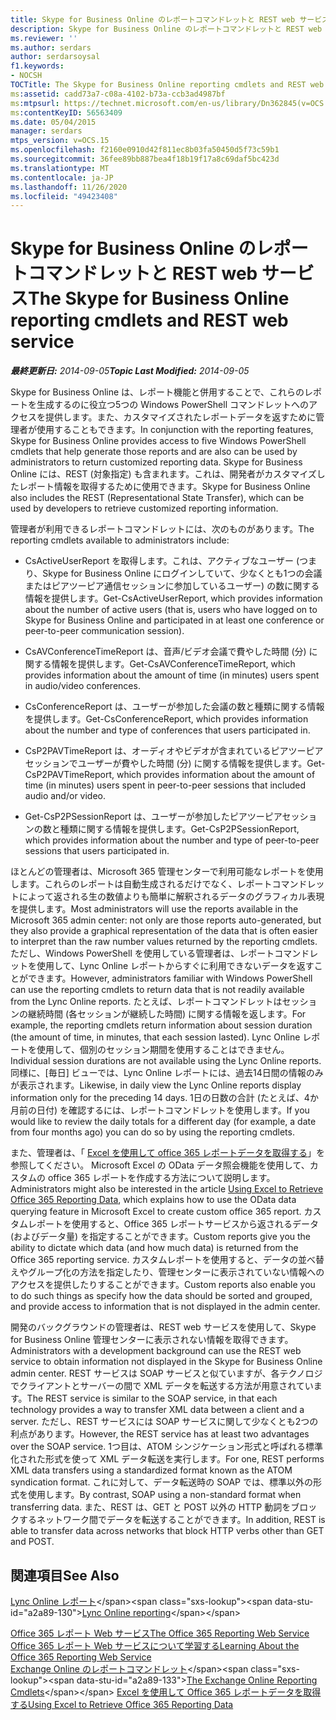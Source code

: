 ```yaml
---
title: Skype for Business Online のレポートコマンドレットと REST web サービス
description: Skype for Business Online のレポートコマンドレットと REST web サービス。
ms.reviewer: ''
ms.author: serdars
author: serdarsoysal
f1.keywords:
- NOCSH
TOCTitle: The Skype for Business Online reporting cmdlets and REST web service
ms:assetid: cadd73a7-c08a-4102-b73a-ccb3ad4987bf
ms:mtpsurl: https://technet.microsoft.com/en-us/library/Dn362845(v=OCS.15)
ms:contentKeyID: 56563409
ms.date: 05/04/2015
manager: serdars
mtps_version: v=OCS.15
ms.openlocfilehash: f2160e0910d42f811ec8b03fa50450d5f73c59b1
ms.sourcegitcommit: 36fee89bb887bea4f18b19f17a8c69daf5bc423d
ms.translationtype: MT
ms.contentlocale: ja-JP
ms.lasthandoff: 11/26/2020
ms.locfileid: "49423408"
---
```

# <a name="the-skype-for-business-online-reporting-cmdlets-and-rest-web-service"></a><span data-ttu-id="a2a89-103">Skype for Business Online のレポートコマンドレットと REST web サービス</span><span class="sxs-lookup"><span data-stu-id="a2a89-103">The Skype for Business Online reporting cmdlets and REST web service</span></span>

<div data-xmlns="http://www.w3.org/1999/xhtml">

<div class="topic" data-xmlns="http://www.w3.org/1999/xhtml" data-msxsl="urn:schemas-microsoft-com:xslt" data-cs="https://msdn.microsoft.com/">

<div data-asp="https://msdn2.microsoft.com/asp">



</div>

<div id="mainSection">

<div id="mainBody"><span data-ttu-id="a2a89-104">

<span> </span></span><span class="sxs-lookup"><span data-stu-id="a2a89-104">

<span> </span></span></span>

<span data-ttu-id="a2a89-105">_**最終更新日:** 2014-09-05_</span><span class="sxs-lookup"><span data-stu-id="a2a89-105">_**Topic Last Modified:** 2014-09-05_</span></span>

<span data-ttu-id="a2a89-106">Skype for Business Online は、レポート機能と併用することで、これらのレポートを生成するのに役立つ5つの Windows PowerShell コマンドレットへのアクセスを提供します。また、カスタマイズされたレポートデータを返すために管理者が使用することもできます。</span><span class="sxs-lookup"><span data-stu-id="a2a89-106">In conjunction with the reporting features, Skype for Business Online provides access to five Windows PowerShell cmdlets that help generate those reports and are also can be used by administrators to return customized reporting data.</span></span> <span data-ttu-id="a2a89-107">Skype for Business Online には、REST (対象指定) も含まれます。これは、開発者がカスタマイズしたレポート情報を取得するために使用できます。</span><span class="sxs-lookup"><span data-stu-id="a2a89-107">Skype for Business Online also includes the REST (Representational State Transfer), which can be used by developers to retrieve customized reporting information.</span></span>

<span data-ttu-id="a2a89-108">管理者が利用できるレポートコマンドレットには、次のものがあります。</span><span class="sxs-lookup"><span data-stu-id="a2a89-108">The reporting cmdlets available to administrators include:</span></span>

  - <span data-ttu-id="a2a89-109">CsActiveUserReport を取得します。これは、アクティブなユーザー (つまり、Skype for Business Online にログインしていて、少なくとも1つの会議またはピアツーピア通信セッションに参加しているユーザー) の数に関する情報を提供します。</span><span class="sxs-lookup"><span data-stu-id="a2a89-109">Get-CsActiveUserReport, which provides information about the number of active users (that is, users who have logged on to Skype for Business Online and participated in at least one conference or peer-to-peer communication session).</span></span>

  - <span data-ttu-id="a2a89-110">CsAVConferenceTimeReport は、音声/ビデオ会議で費やした時間 (分) に関する情報を提供します。</span><span class="sxs-lookup"><span data-stu-id="a2a89-110">Get-CsAVConferenceTimeReport, which provides information about the amount of time (in minutes) users spent in audio/video conferences.</span></span>

  - <span data-ttu-id="a2a89-111">CsConferenceReport は、ユーザーが参加した会議の数と種類に関する情報を提供します。</span><span class="sxs-lookup"><span data-stu-id="a2a89-111">Get-CsConferenceReport, which provides information about the number and type of conferences that users participated in.</span></span>

  - <span data-ttu-id="a2a89-112">CsP2PAVTimeReport は、オーディオやビデオが含まれているピアツーピアセッションでユーザーが費やした時間 (分) に関する情報を提供します。</span><span class="sxs-lookup"><span data-stu-id="a2a89-112">Get-CsP2PAVTimeReport, which provides information about the amount of time (in minutes) users spent in peer-to-peer sessions that included audio and/or video.</span></span>

  - <span data-ttu-id="a2a89-113">Get-CsP2PSessionReport は、ユーザーが参加したピアツーピアセッションの数と種類に関する情報を提供します。</span><span class="sxs-lookup"><span data-stu-id="a2a89-113">Get-CsP2PSessionReport, which provides information about the number and type of peer-to-peer sessions that users participated in.</span></span>

<span data-ttu-id="a2a89-114">ほとんどの管理者は、Microsoft 365 管理センターで利用可能なレポートを使用します。これらのレポートは自動生成されるだけでなく、レポートコマンドレットによって返される生の数値よりも簡単に解釈されるデータのグラフィカル表現を提供します。</span><span class="sxs-lookup"><span data-stu-id="a2a89-114">Most administrators will use the reports available in the Microsoft 365 admin center: not only are those reports auto-generated, but they also provide a graphical representation of the data that is often easier to interpret than the raw number values returned by the reporting cmdlets.</span></span> <span data-ttu-id="a2a89-115">ただし、Windows PowerShell を使用している管理者は、レポートコマンドレットを使用して、Lync Online レポートからすぐに利用できないデータを返すことができます。</span><span class="sxs-lookup"><span data-stu-id="a2a89-115">However, administrators familiar with Windows PowerShell can use the reporting cmdlets to return data that is not readily available from the Lync Online reports.</span></span> <span data-ttu-id="a2a89-116">たとえば、レポートコマンドレットはセッションの継続時間 (各セッションが継続した時間) に関する情報を返します。</span><span class="sxs-lookup"><span data-stu-id="a2a89-116">For example, the reporting cmdlets return information about session duration (the amount of time, in minutes, that each session lasted).</span></span> <span data-ttu-id="a2a89-117">Lync Online レポートを使用して、個別のセッション期間を使用することはできません。</span><span class="sxs-lookup"><span data-stu-id="a2a89-117">Individual session durations are not available using the Lync Online reports.</span></span> <span data-ttu-id="a2a89-118">同様に、[毎日] ビューでは、Lync Online レポートには、過去14日間の情報のみが表示されます。</span><span class="sxs-lookup"><span data-stu-id="a2a89-118">Likewise, in daily view the Lync Online reports display information only for the preceding 14 days.</span></span> <span data-ttu-id="a2a89-119">1日の日数の合計 (たとえば、4か月前の日付) を確認するには、レポートコマンドレットを使用します。</span><span class="sxs-lookup"><span data-stu-id="a2a89-119">If you would like to review the daily totals for a different day (for example, a date from four months ago) you can do so by using the reporting cmdlets.</span></span>

<span data-ttu-id="a2a89-120">また、管理者は、「 [Excel を使用して office 365 レポートデータを取得する](https://msdn.microsoft.com/library/dn781442.aspx)」を参照してください。 Microsoft Excel の OData データ照会機能を使用して、カスタムの office 365 レポートを作成する方法について説明します。</span><span class="sxs-lookup"><span data-stu-id="a2a89-120">Administrators might also be interested in the article [Using Excel to Retrieve Office 365 Reporting Data](https://msdn.microsoft.com/library/dn781442.aspx), which explains how to use the OData data querying feature in Microsoft Excel to create custom office 365 report.</span></span> <span data-ttu-id="a2a89-121">カスタムレポートを使用すると、Office 365 レポートサービスから返されるデータ (およびデータ量) を指定することができます。</span><span class="sxs-lookup"><span data-stu-id="a2a89-121">Custom reports give you the ability to dictate which data (and how much data) is returned from the Office 365 reporting service.</span></span> <span data-ttu-id="a2a89-122">カスタムレポートを使用すると、データの並べ替えやグループ化の方法を指定したり、管理センターに表示されていない情報へのアクセスを提供したりすることができます。</span><span class="sxs-lookup"><span data-stu-id="a2a89-122">Custom reports also enable you to do such things as specify how the data should be sorted and grouped, and provide access to information that is not displayed in the admin center.</span></span>

<span data-ttu-id="a2a89-123">開発のバックグラウンドの管理者は、REST web サービスを使用して、Skype for Business Online 管理センターに表示されない情報を取得できます。</span><span class="sxs-lookup"><span data-stu-id="a2a89-123">Administrators with a development background can use the REST web service to obtain information not displayed in the Skype for Business Online admin center.</span></span> <span data-ttu-id="a2a89-124">REST サービスは SOAP サービスと似ていますが、各テクノロジでクライアントとサーバーの間で XML データを転送する方法が用意されています。</span><span class="sxs-lookup"><span data-stu-id="a2a89-124">The REST service is similar to the SOAP service, in that each technology provides a way to transfer XML data between a client and a server.</span></span> <span data-ttu-id="a2a89-125">ただし、REST サービスには SOAP サービスに関して少なくとも2つの利点があります。</span><span class="sxs-lookup"><span data-stu-id="a2a89-125">However, the REST service has at least two advantages over the SOAP service.</span></span> <span data-ttu-id="a2a89-126">1つ目は、ATOM シンジケーション形式と呼ばれる標準化された形式を使って XML データ転送を実行します。</span><span class="sxs-lookup"><span data-stu-id="a2a89-126">For one, REST performs XML data transfers using a standardized format known as the ATOM syndication format.</span></span> <span data-ttu-id="a2a89-127">これに対して、データ転送時の SOAP では、標準以外の形式を使用します。</span><span class="sxs-lookup"><span data-stu-id="a2a89-127">By contrast, SOAP using a non-standard format when transferring data.</span></span> <span data-ttu-id="a2a89-128">また、REST は、GET と POST 以外の HTTP 動詞をブロックするネットワーク間でデータを転送することができます。</span><span class="sxs-lookup"><span data-stu-id="a2a89-128">In addition, REST is able to transfer data across networks that block HTTP verbs other than GET and POST.</span></span>

<div>

## <a name="see-also"></a><span data-ttu-id="a2a89-129">関連項目</span><span class="sxs-lookup"><span data-stu-id="a2a89-129">See Also</span></span>


<span data-ttu-id="a2a89-130">[Lync Online レポート](https://technet.microsoft.com/library/dn362827\(v=ocs.15\))</span><span class="sxs-lookup"><span data-stu-id="a2a89-130">[Lync Online reporting](https://technet.microsoft.com/library/dn362827\(v=ocs.15\))</span></span>  


[<span data-ttu-id="a2a89-131">Office 365 レポート Web サービス</span><span class="sxs-lookup"><span data-stu-id="a2a89-131">The Office 365 Reporting Web Service</span></span>](https://msdn.microsoft.com/library/office/jj984325.aspx)  
[<span data-ttu-id="a2a89-132">Office 365 レポート Web サービスについて学習する</span><span class="sxs-lookup"><span data-stu-id="a2a89-132">Learning About the Office 365 Reporting Web Service</span></span>](https://msdn.microsoft.com/library/office/jj984321.aspx)  
<span data-ttu-id="a2a89-133">[Exchange Online のレポートコマンドレット](https://technet.microsoft.com/library/jj200780\(v=exchg.150\).aspx)</span><span class="sxs-lookup"><span data-stu-id="a2a89-133">[The Exchange Online Reporting Cmdlets](https://technet.microsoft.com/library/jj200780\(v=exchg.150\).aspx)</span></span>  
[<span data-ttu-id="a2a89-134">Excel を使用して Office 365 レポートデータを取得する</span><span class="sxs-lookup"><span data-stu-id="a2a89-134">Using Excel to Retrieve Office 365 Reporting Data</span></span>](https://msdn.microsoft.com/library/dn781442.aspx)  
  

<span data-ttu-id="a2a89-135"></div>

</div>

<span> </span>

</div>

</div>

</span><span class="sxs-lookup"><span data-stu-id="a2a89-135"></div>

</div>

<span> </span>

</div>

</div>

</span></span></div>

